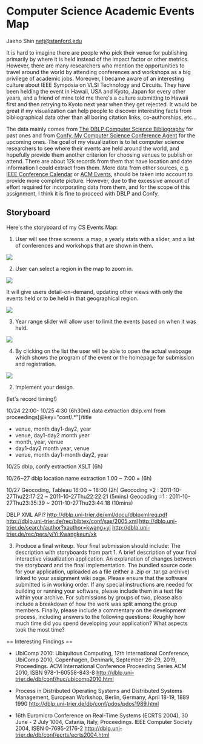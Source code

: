 Computer Science Academic Events Map
====================================

Jaeho Shin <netj@stanford.edu>

It is hard to imagine there are people who pick their venue for publishing
primarily by where it is held instead of the impact factor or other metrics.
However, there are many researchers who mention the opportunities to travel
around the world by attending conferences and workshops as a big privilege of
academic jobs.  Moreover, I became aware of an interesting culture about IEEE
Symposia on VLSI Technology and Circuits.  They have been helding the event in
Hawaii, USA and Kyoto, Japan for every other years, and a friend of mine told
me there's a culture submitting to Hawaii first and then retrying to Kyoto next
year when they get rejected.  It would be great if my visualization can help
people to discover interesting facts from bibliographical data other than all
boring citation links, co-authorships, etc...

The data mainly comes from [The DBLP Computer Science Bibliography][dblp] for
past ones and from [Confy, My Computer Science Conference Agent][confy] for the
upcoming ones.  The goal of my visualization is to let computer science
researchers to see where their events are held around the world, and hopefully
provide them another criterion for choosing venues to publish or attend.  There
are about 12k records from them that have location and date information I could
extract from them.  More data from other sources, e.g. [IEEE Conference
Calendar][] or [ACM Events][], should be taken into account to provide more
complete picture.  However, due to the excessive amount of effort required for
incorporating data from them, and for the scope of this assignment, I think it
is fine to proceed with DBLP and Confy.

[dblp]: http://www.informatik.uni-trier.de/~ley/db/
[confy]: http://www.st.ewi.tudelft.nl/~mathijs/conf/
[ieee conference calendar]: http://www.computer.org/portal/web/conferences/calendar 
[acm events]: http://campus.acm.org/calendar/event_listing.cfm


Storyboard
----------

Here's the storyboard of my CS Events Map:

 1. User will see three screens: a map, a yearly stats with a slider, and a list of conferences and workshops that are shown in them.

 <img src="A3-ShinJaeho-storyboard-1-overview.png">

 2. User can select a region in the map to zoom in.

 <img src="A3-ShinJaeho-storyboard-2-mapzoom.png">

 It will give users detail-on-demand, updating other views with only the events held or to be held in that geographical region.

 <img src="A3-ShinJaeho-storyboard-3-mapzoomresult.png">

 3. Year range slider will allow user to limit the events based on when it was held.

 <img src="A3-ShinJaeho-storyboard-4-yearslider.png">

 4. By clicking on the list the user will be able to open the actual webpage which shows the program of the event or the homepage for submission and registration.

 <img src="A3-ShinJaeho-storyboard-5-listclick.png">



2. Implement your design.

(let's record timing!)

10/24 22:00- 10/25 4:30 (6h30m)
data extraction
dblp.xml
from proceedings[@key="conf/.*"]/title
 * venue, month day1-day2, year
 * venue, day1-day2 month year
 * month, year, venue
 * day1-day2 month year, venue
 * venue, month day1-month day2, year

10/25 dblp, confy extraction XSLT (6h)

10/26~27 dblp location name extraction 1:00 ~ 7:00 = (6h)

10/27 Geocoding, Tableau 16:00 ~ 18:00 (2h)
Geocoding >2 : 2011-10-27Thu22:17:22 ~ 2011-10-27Thu22:22:21  (5mins)
Geocoding =1 : 2011-10-27Thu23:35:39 ~ 2011-10-27Thu23:44:18  (10mins)


DBLP XML API? 
http://dblp.uni-trier.de/xml/docu/dblpxmlreq.pdf
http://dblp.uni-trier.de/rec/bibtex/conf/sas/2005.xml
http://dblp.uni-trier.de/search/author?xauthor=kwang+yi
http://dblp.uni-trier.de/rec/pers/y/Yi:Kwangkeun/xk



3. Produce a final writeup.
Your final submission should include:
The description with storyboards from part 1.
A brief description of your final interactive visualization application.
An explanation of changes between the storyboard and the final implementation.
The bundled source code for your application, uploaded as a file (either a .zip or .tar.gz archive) linked to your assignment wiki page. Please ensure that the software submitted is in working order. If any special instructions are needed for building or running your software, please include them in a text file within your archive.
For submissions by groups of two, please also include a breakdown of how the work was split among the group members.
Finally, please include a commentary on the development process, including answers to the following questions: Roughly how much time did you spend developing your application? What aspects took the most time?



== Interesting Findings ==

 * UbiComp 2010: Ubiquitous Computing, 12th International Conference,
   UbiComp 2010, Copenhagen, Denmark, September 26-29, 2019,
   Proceedings. ACM International Conference Proceeding Series ACM
   2010, ISBN 978-1-60558-843-8  http://dblp.uni-trier.de/db/conf/huc/ubicomp2010.html

 * Process in Distributed Operating Systems and Distributed Systems
   Management, European Workshop, Berlin, Germany, April 18-19, 1889
   1990  http://dblp.uni-trier.de/db/conf/pdos/pdos1989.html

 * 16th Euromicro Conference on Real-Time Systems (ECRTS 2004), 30
   June - 2 July 1004, Catania, Italy, Proceedings. IEEE Computer
   Society 2004, ISBN 0-7695-2176-2  http://dblp.uni-trier.de/db/conf/ecrts/ecrts2004.html

